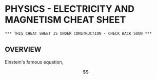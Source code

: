 # PHYSICS - ELECTRICITY AND MAGNETISM CHEAT SHEET

```txt
*** THIS CHEAT SHEET IS UNDER CONSTRUCTION - CHECK BACK SOON ***
```

## OVERVIEW

Einstein's famous equation,

<p align="center"><img alt="$$&#10;E=mc^2&#10;$$" src="svgs/3abb8c75967ebfdd6439c56912f3d75a.svg" align="middle" width="62.901135pt" height="14.175084pt"/></p>

